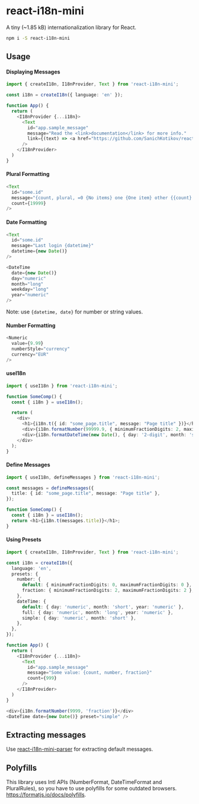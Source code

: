 # react-i18n-mini

A tiny (~1.85 kB) internationalization library for React.

```bash
npm i -S react-i18n-mini
```

## Usage

#### Displaying Messages

```typescript jsx
import { createI18n, I18nProvider, Text } from 'react-i18n-mini';

const i18n = createI18n({ language: 'en' });

function App() {
  return (
    <I18nProvider {...i18n}>
      <Text
        id="app.sample_message"
        message="Read the <link>documentation</link> for more info."
        link={(text) => <a href="https://github.com/SanichKotikov/react-i18n-mini">{text}</a>}
      />
    </I18nProvider>
  )
}
```

#### Plural Formatting

```typescript jsx
<Text
  id="some.id"
  message="{count, plural, =0 {No items} one {One item} other {{count} items}}."
  count={19999}
/>
```

#### Date Formatting

```typescript jsx
<Text
  id="some.id"
  message="Last login {datetime}"
  datetime={new Date()}
/>

<DateTime
  date={new Date()}
  day="numeric"
  month="long"
  weekday="long"
  year="numeric"
/>
```

Note: use `{datetime, date}` for number or string values.

#### Number Formatting

```typescript jsx
<Numeric
  value={9.99}
  numberStyle="currency"
  currency="EUR"
/>
```

#### useI18n

```typescript jsx
import { useI18n } from 'react-i18n-mini';

function SomeComp() {
  const { i18n } = useI18n();

  return (
    <div>
      <h1>{i18n.t({ id: "some_page.title", message: "Page title" })}</h1>
      <div>{i18n.formatNumber(99999.9, { minimumFractionDigits: 2, maximumFractionDigits: 2 })}</div>
      <div>{i18n.formatDateTime(new Date(), { day: '2-digit', month: 'short' })}</div>
    </div>
  );
}
```

#### Define Messages

```typescript jsx
import { useI18n, defineMessages } from 'react-i18n-mini';

const messages = defineMessages({
  title: { id: "some_page.title", message: "Page title" },
});

function SomeComp() {
  const { i18n } = useI18n();
  return <h1>{i18n.t(messages.title)}</h1>;
}
```

#### Using Presets

```typescript jsx
import { createI18n, I18nProvider, Text } from 'react-i18n-mini';

const i18n = createI18n({
  language: 'en',
  presets: {
    number: {
      default: { minimumFractionDigits: 0, maximumFractionDigits: 0 },
      fraction: { minimumFractionDigits: 2, maximumFractionDigits: 2 },
    },
    dateTime: {
      default: { day: 'numeric', month: 'short', year: 'numeric' },
      full: { day: 'numeric', month: 'long', year: 'numeric' },
      simple: { day: 'numeric', month: 'short' },
    },
  },
});

function App() {
  return (
    <I18nProvider {...i18n}>
      <Text
        id="app.sample_message"
        message="Some value: {count, number, fraction}"
        count={999}
      />
    </I18nProvider>
  )
}
```

```typescript jsx
<div>{i18n.formatNumber(9999, 'fraction')}</div>
<DateTime date={new Date()} preset="simple" />
```

## Extracting messages

Use [react-i18n-mini-parser](https://www.npmjs.com/package/react-i18n-mini-parser) for extracting default messages.

## Polyfills

This library uses Intl APIs (NumberFormat, DateTimeFormat and PluralRules), so you have to use polyfills for some
outdated browsers. https://formatjs.io/docs/polyfills.
